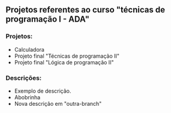 ## Projetos referentes ao curso "técnicas de programação I - ADA"

### Projetos:

- Calculadora
- Projeto final "Técnicas de programação II"
- Projeto final "Lógica de programação II"

### Descrições:
- Exemplo de descrição.
- Abobrinha
- Nova descrição em "outra-branch"
